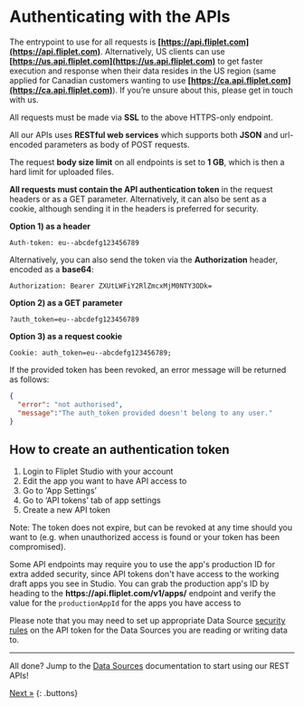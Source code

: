 # Authenticating with the APIs

The entrypoint to use for all requests is ​**[https://api.fliplet.com​](https://api.fliplet.com​)**. Alternatively, US clients can use ​**[https://us.api.fliplet.com​](https://us.api.fliplet.com​)** to get faster execution and response when their data resides in the US region (same applied for Canadian customers wanting to use ​**[https://ca.api.fliplet.com​](https://ca.api.fliplet.com​)**). If you’re unsure about this, please get in touch with us.

All requests must be made via ​**SSL​** to the above HTTPS-only endpoint.

All our APIs uses **​RESTful​ web services** which supports both **JSON** and url-encoded parameters as body of POST requests.

The request **body size ​limit​** on all endpoints is set to **1​ GB​**, which is then a hard limit for uploaded files.

**All requests must contain the API authentication token** in the request headers ​or​ as a GET parameter. Alternatively, it can also be sent as a cookie, although sending it in the headers is preferred for security.

**Option 1) as a header**

```
Auth-token: eu--abcdefg123456789
```

Alternatively, you can also send the token via the **Authorization** header, encoded as a **base64**:

```
Authorization: Bearer ZXUtLWFiY2RlZmcxMjM0NTY3ODk=
```

**Option 2) as a GET parameter**
```
?auth_token=eu--abcdefg123456789
```

**Option 3) as a request cookie**
```
Cookie: auth_token=eu--abcdefg123456789;
```

If the provided token has been revoked, an error message will be returned as follows:

```json
{
  "error": "not authorised",
  "message":"The auth_token provided doesn't belong to any user."
}
```

## How to create an authentication token

1. Login to Fliplet Studio with your account
2. Edit the app you want to have API access to
3. Go to ‘App Settings’
4. Go to ‘API tokens’ tab of app settings
5. Create a new API token

Note: The token does not expire, but can be revoked at any time should you want to (e.g. when unauthorized access is found or your token has been compromised).

<p class="quote">Some API endpoints may require you to use the app's production ID for extra added security, since API tokens don't have access to the working draft apps you see in Studio. You can grab the production app's ID by heading to the <strong>https://api.fliplet.com/v1/apps/</strong> endpoint and verify the value for the <code>productionAppId</code> for the apps you have access to</p>

Please note that you may need to set up appropriate Data Source [security rules](Data-source-security.md) on the API token for the Data Sources you are reading or writing data to.

---

All done? Jump to the [Data Sources](fliplet-datasources.md) documentation to start using our REST APIs!

[Next »](fliplet-datasources.md)
{: .buttons}
